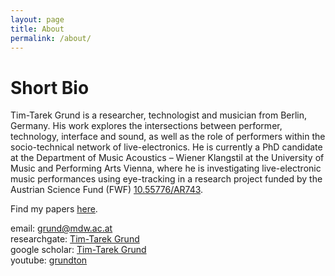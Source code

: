 ```yaml
---
layout: page
title: About
permalink: /about/
---
```


# Short Bio
Tim-Tarek Grund is a researcher, technologist and musician from Berlin, Germany. His work explores the intersections between performer, technology, interface and sound, as well as the role of performers within the socio-technical network of live-electronics. He is currently a PhD candidate at the Department of Music Acoustics – Wiener Klangstil at the University of Music and Performing Arts Vienna, where he is investigating live-electronic music performances using eye-tracking in a research project funded by the Austrian Science Fund (FWF) [10.55776/AR743](https://doi.org/10.55776/AR743).

Find my papers [here](publications).

email: [grund@mdw.ac.at](grund@mdw.ac.at) <br />
researchgate: [Tim-Tarek Grund](https://www.researchgate.net/profile/Tim-Tarek-Grund/) <br />
google scholar: [Tim-Tarek Grund](https://scholar.google.com/citations?user=daoundAAAAAJ) <br />
youtube: [grundton](https://www.youtube.com/@grundtongrundton) <br />
